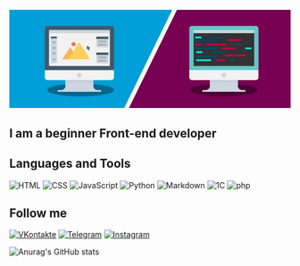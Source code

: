 ![Header](https://github.com/Vvalbog/Vvalbog/blob/main/picture/frontend-vs-backend-880x308.jpg)

## I am a beginner Front-end developer

## Languages and Tools
![HTML](https://img.shields.io/badge/-HTML-090909?style=for-the-badge&logo=appveyor)
![CSS](https://img.shields.io/badge/-CSS-090909?style=for-the-badge&logo=appveyor)
![JavaScript](https://img.shields.io/badge/-JavaScript-090909?style=for-the-badge&logo=javascript)
![Python](https://img.shields.io/badge/-Python-090909?style=for-the-badge&logo=python)
![Markdown](https://img.shields.io/badge/-Markdown-090909?style=for-the-badge&logo=Markdown)
![1C](https://img.shields.io/badge/-1C-090909?style=for-the-badge&logo=appveyor&logoColor=yellow)
![php](https://img.shields.io/badge/-php-090909?style=for-the-badge&logo=php)

## Follow me
[![VKontakte](https://img.shields.io/badge/-VKontakte-090909?style=for-the-badge&logo=vk)](https://vk.com/btooom_reborn)
[![Telegram](https://img.shields.io/badge/-Telegram-090909?style=for-the-badge&logo=telegram)](https://t.me/vvalbog) 
[![Instagram](https://img.shields.io/badge/-Instagram-090909?style=for-the-badge&logo=Instagram)](https://www.instagram.com/btooom_reborn/) 

![Anurag's GitHub stats](https://github-readme-stats.vercel.app/api?username=vvalbog&show_icons=true&theme=tokyonight)


